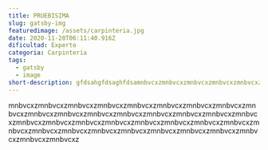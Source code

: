 ```yaml
---
title: PRUEBISIMA
slug: gatsby-img
featuredimage: /assets/carpinteria.jpg
date: 2020-11-28T06:11:40.916Z
dificultad: Experto
categoria: Carpintería
tags:
  - gatsby
  - image
short-description: gfdsahgfdsaghfdsamnbvcxzmnbvcxzmnbvcxzmnbvcxzmnbvcxzmnbvcxzmnbvcxzmnbvcxz
---
```

mnbvcxzmnbvcxzmnbvcxzmnbvcxzmnbvcxzmnbvcxzmnbvcxzmnbvcxzmnbvcxzmnbvcxzmnbvcxzmnbvcxzmnbvcxzmnbvcxzmnbvcxzmnbvcxzmnbvcxzmnbvcxzmnbvcxzmnbvcxzmnbvcxzmnbvcxzmnbvcxzmnbvcxzmnbvcxzmnbvcxzmnbvcxzmnbvcxzmnbvcxzmnbvcxzmnbvcxzmnbvcxzmnbvcxzmnbvcxzmnbvcxzmnbvcxz